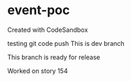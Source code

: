# event-poc
Created with CodeSandbox

testing git code push
This is dev branch

This branch is ready for release


Worked on story 154
